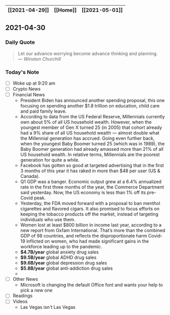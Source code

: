 | [[2021-04-29]] | [[Home]] | [[2021-05-01]] |
| :------------: | :------: | :------------: |

## 2021-04-30 

### Daily Quote
> Let our advance worrying become advance thinking and planning.  
> &mdash; <cite>Winston Churchill</cite>

### Today's Note
- [ ] Woke up at 9:20 am
- [ ] Crypto News
- [ ] Financial News
	- President Biden has announced another spending proposal, this one focusing on spending another $1.8 trillion on education, child care and paid family leave.
	- According to data from the US Federal Reserve, Millennials currently own about 5% of all US household wealth. However, when the youngest member of Gen X turned 25 (in 2005) that cohort already had a 9% share of all US household wealth — almost double what the Millennial generation has accrued. Going even further back, when the youngest Baby Boomer turned 25 (which was in 1989), the Baby Boomer generation had already amassed more than 21% of all US household wealth. In relative terms, Millennials are the poorest generation for quite a while. 
	- Facebook has gotten so good at targeted advertising that in the first 3 months of this year it has raked in more than $48 per user (US & Canada).
	- Q1 GDP was a banger. Economic output grew at a 6.4% annualized rate in the first three months of the year, the Commerce Department said yesterday. Now, the US economy is less than 1% off its pre-Covid peak.
	- Yesterday, the FDA moved forward with a proposal to ban menthol cigarettes and flavored cigars. It also promised to focus efforts on keeping the tobacco products off the market, instead of targeting individuals who use them.
	- Women lost at least $800 billion in income last year, according to a new report from Oxfam International. That’s more than the combined GDP of 98 countries, and reflects the disproportionate harm Covid-19 inflicted on women, who had made significant gains in the workforce leading up to the pandemic. 
	- **$4.7B/year** global anxiety drug sales
	- **$9.5B/year** global ADHD drug sales
	- **$9.6B/year** global depression drug sales
	- **$5.8B/year** global anti-addiction drug sales
	- 
- [ ] Other News
	- Microsoft is changing the default Office font and wants your help to pick a new one
- [ ] Readings
- [ ] Videos
	- Las Vegas isn't Las Vegas